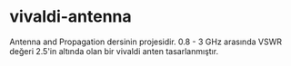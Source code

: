 # vivaldi-antenna
Antenna and Propagation dersinin projesidir. 0.8 - 3 GHz arasında VSWR değeri 2.5'in altında olan bir vivaldi anten tasarlanmıştır.
